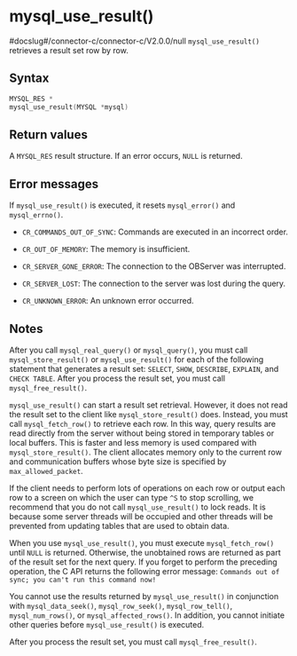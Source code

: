 mysql_use_result() 
=======================================
#docslug#/connector-c/connector-c/V2.0.0/null
`mysql_use_result()` retrieves a result set row by row. 

Syntax 
---------------------------

```c
MYSQL_RES *
mysql_use_result(MYSQL *mysql)
```



Return values 
----------------------------------

A `MYSQL_RES` result structure. If an error occurs, `NULL` is returned.

Error messages 
-----------------------------------

If `mysql_use_result()` is executed, it resets `mysql_error()` and `mysql_errno()`. 

* `CR_COMMANDS_OUT_OF_SYNC`: Commands are executed in an incorrect order.

  

* `CR_OUT_OF_MEMORY`: The memory is insufficient.

  

* `CR_SERVER_GONE_ERROR`: The connection to the OBServer was interrupted.

  

* `CR_SERVER_LOST`: The connection to the server was lost during the query.

  

* `CR_UNKNOWN_ERROR`: An unknown error occurred.

  




Notes 
--------------------------

After you call `mysql_real_query()` or `mysql_query()`, you must call `mysql_store_result()` or `mysql_use_result()` for each of the following statement that generates a result set: `SELECT`, `SHOW`, `DESCRIBE`, `EXPLAIN`, and `CHECK TABLE`. After you process the result set, you must call `mysql_free_result()`. 

`mysql_use_result()` can start a result set retrieval. However, it does not read the result set to the client like `mysql_store_result()` does. Instead, you must call `mysql_fetch_row()` to retrieve each row. In this way, query results are read directly from the server without being stored in temporary tables or local buffers. This is faster and less memory is used compared with `mysql_store_result()`. The client allocates memory only to the current row and communication buffers whose byte size is specified by `max_allowed_packet`. 

If the client needs to perform lots of operations on each row or output each row to a screen on which the user can type `^S` to stop scrolling, we recommend that you do not call `mysql_use_result()` to lock reads. It is because some server threads will be occupied and other threads will be prevented from updating tables that are used to obtain data. 

When you use `mysql_use_result()`, you must execute `mysql_fetch_row()` until `NULL` is returned. Otherwise, the unobtained rows are returned as part of the result set for the next query. If you forget to perform the preceding operation, the C API returns the following error message: `Commands out of sync; you can't run this command now!` 

You cannot use the results returned by `mysql_use_result()` in conjunction with `mysql_data_seek()`, `mysql_row_seek()`, `mysql_row_tell()`, `mysql_num_rows()`, or `mysql_affected_rows()`. In addition, you cannot initiate other queries before `mysql_use_result()` is executed. 

After you process the result set, you must call `mysql_free_result()`.
